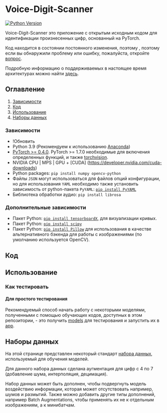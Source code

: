 # Voice-Digit-Scanner

[![Python Version](https://img.shields.io/badge/python-3-informational?style=flat)](https://python.org)


Voice-Digit-Scanner это приложение с открытым исходным кодом для идентификации произнесенных цифр, основанный на PyTorch.

Код находится в состоянии постоянного изменения, поэтому , поэтому если вы обнаружили проблему или ошибку, пожалуйста, откройте [вопрос](https://github.com/RomanKn1azev/Voice-Digit-Scanner/issues).

Подробную информацию о поддерживаемых в настоящее время архитектурах можно найти [здесь]().


## Оглавление
1. [Зависимости](#зависимости)
2. [Код](#код)
3. [Использование](#использование)
4. [Наборы данных](#наборы-данных)


### Зависимости

- !Обновить
-   Python 3.9 (Рекомендуем к использованию [Anaconda](https://www.anaconda.com/download/#linux))
-   [PyTorch >= 0.4.0](https://pytorch.org/). PyTorch >= 1.7.0 необходимые для включения определенных функций, и также [torchvision](https://pytorch.org/vision/stable/index.html).
-   NVIDIA CPU | MPS | GPU + [CUDA] (https://developer.nvidia.com/cuda-downloads)
-   Python packages: `pip install numpy opencv-python`
- Файлы `JSON` могут использоваться для файлов опций конфигурации, но для использования `YAML` необходимо также установить зависимость от python-пакета `PyYAML`: [`pip install PyYAML`](https://pyyaml.org/)
- Библиотека обработки аудио: `pip install librosa`


### Дополнительные зависимости

- Пакет Python: [`pip install tensorboardX`](https://github.com/lanpa/tensorboardX), для визуализации кривых.
- Пакет Python: [`pip install scipy`](https://www.scipy.org/)
- Пакет Python: [`pip install Pillow`](https://python-pillow.org/) для использования в качестве альтернативного бэкенда для работы с изображениями (по умолчанию используется OpenCV).

## Код

## Использование

### Как тестировать

#### Для простого тестирования
Рекомендуемый способ начать работу с некоторыми моделями, полученными с помощью обучающих кодов, доступных в этом репозитории, - это получить [models](#models) для тестирования и запустить их в [app](#app).


## Наборы данных
На этой странице представлен некоторый стандарт [набора данных](https://www.kaggle.com/datasets/sripaadsrinivasan/audio-mnist), используемый для обучения моделей.

Для данного набора данных сделана аугментация для цифр с 4 по 7 (добавление шума, интерполяция, децимация).

Набор данных может быть дополнен, чтобы подвергнуть модель воздействию информации, которая может отсутствовать например, шумов и размытий. Также можно добавить другие типы дополнений, например Batch Augmentations, чтобы применять их не к отдельным изображениям, а к минибатчам. 
